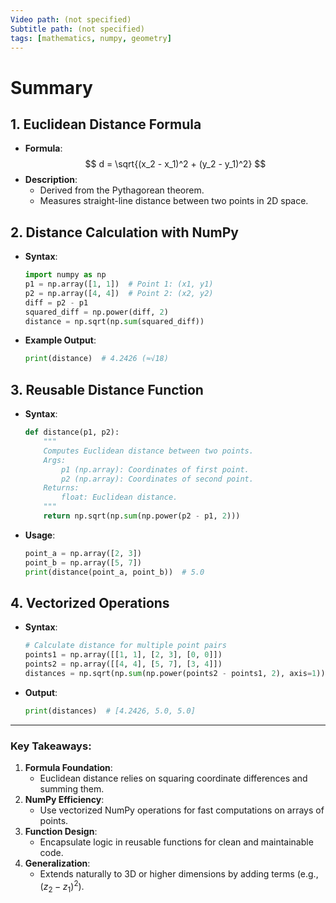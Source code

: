 ```yaml
---
Video path: (not specified)  
Subtitle path: (not specified)  
tags: [mathematics, numpy, geometry]  
---
```


# Summary

## 1. **Euclidean Distance Formula**  
   - **Formula**:  
     $$ d = \sqrt{(x_2 - x_1)^2 + (y_2 - y_1)^2} $$  
   - **Description**:  
     - Derived from the Pythagorean theorem.  
     - Measures straight-line distance between two points in 2D space.  

## 2. **Distance Calculation with NumPy**  
   - **Syntax**:  
     ```python  
     import numpy as np  
     p1 = np.array([1, 1])  # Point 1: (x1, y1)  
     p2 = np.array([4, 4])  # Point 2: (x2, y2)  
     diff = p2 - p1  
     squared_diff = np.power(diff, 2)  
     distance = np.sqrt(np.sum(squared_diff))  
     ```  
   - **Example Output**:  
     ```python  
     print(distance)  # 4.2426 (≈√18)  
     ```  

## 3. **Reusable Distance Function**  
   - **Syntax**:  
     ```python  
     def distance(p1, p2):  
         """  
         Computes Euclidean distance between two points.  
         Args:  
             p1 (np.array): Coordinates of first point.  
             p2 (np.array): Coordinates of second point.  
         Returns:  
             float: Euclidean distance.  
         """  
         return np.sqrt(np.sum(np.power(p2 - p1, 2)))  
     ```  
   - **Usage**:  
     ```python  
     point_a = np.array([2, 3])  
     point_b = np.array([5, 7])  
     print(distance(point_a, point_b))  # 5.0  
     ```  

## 4. **Vectorized Operations**  
   - **Syntax**:  
     ```python  
     # Calculate distance for multiple point pairs  
     points1 = np.array([[1, 1], [2, 3], [0, 0]])  
     points2 = np.array([[4, 4], [5, 7], [3, 4]])  
     distances = np.sqrt(np.sum(np.power(points2 - points1, 2), axis=1))  
     ```  
   - **Output**:  
     ```python  
     print(distances)  # [4.2426, 5.0, 5.0]  
     ```  

---

### Key Takeaways:  
1. **Formula Foundation**:  
   - Euclidean distance relies on squaring coordinate differences and summing them.  
2. **NumPy Efficiency**:  
   - Use vectorized NumPy operations for fast computations on arrays of points.  
3. **Function Design**:  
   - Encapsulate logic in reusable functions for clean and maintainable code.  
4. **Generalization**:  
   - Extends naturally to 3D or higher dimensions by adding terms (e.g., $(z_2 - z_1)^2$).  